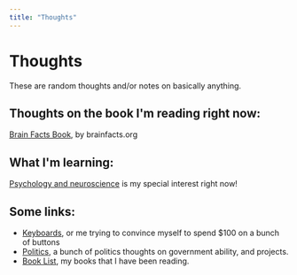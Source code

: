 ```yaml
---
title: "Thoughts"
---
```

# Thoughts
These are random thoughts and/or notes on basically anything.

## Thoughts on the book I'm reading right now:
[Brain Facts Book](/thoughts/books/brainfacts), by brainfacts.org

## What I'm learning:
[Psychology and neuroscience](psychologyneuroscience) is my special interest right now!

## Some links:
* [Keyboards](keyboards), or me trying to convince myself to spend $100 on a bunch of buttons
* [Politics](politics), a bunch of politics thoughts on government ability, and projects.
* [Book List](/books/list), my books that I have been reading.